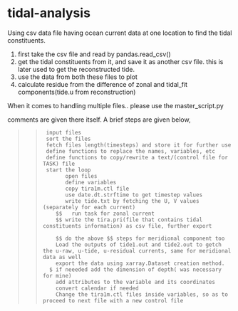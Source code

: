 # tidal-analysis
Using csv data file having ocean current data at one location to find the tidal constituents.

1. first take the csv file and read by pandas.read_csv()
2. get the tidal constituents from it, and save it as another csv file. this is later used to get the reconstructed tide.
3. use the data from both these files to plot
4. calculate residue from the difference of zonal and tidal_fit components(tide.u from reconstruction)



When it comes to handling multiple files.. please use the master_script.py

comments are given there itself. A brief steps are given below,
>>      input files 
>>      sort the files
>>      fetch files length(timesteps) and store it for further use
>>      define functions to replace the names, variables, etc
>>      define functions to copy/rewrite a text/(control file for TASK) file
>>      start the loop
>>            open files
>>            define variables
>>            copy tira1m.ctl file
>>            use date.dt.strftime to get timestep values
>>            write tide.txt by fetching the U, V values (separately for each current)
>>         $$   run task for zonal current
>>         $$ write the tira.pri(file that contains tidal constituents information) as csv file, further export 
>>            
>>         $$ do the above $$ steps for meridional component too
>>         Load the outputs of tide1.out and tide2.out to getch the u-raw, u-tide, u-residual currents, same for meridional data as well
>>         export the data using xarray.Dataset creation method.
>>       $ if neeeded add the dimension of depth( was necessary for mine)
>>         add attributes to the variable and its coordinates
>>         convert calendar if needed
>>         Change the tira1m.ctl files inside variables, so as to proceed to next file with a new control file       
>>            
